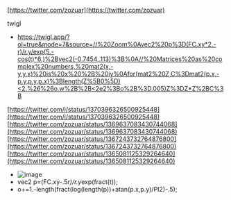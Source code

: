 
[https://twitter.com/zozuar](https://twitter.com/zozuar)

twigl
- [https://twigl.app/?ol=true&mode=7&source=//%20Zoom%0Avec2%20p%3D(FC.xy*2.-r)/r.y/exp(5.-cos(t)*6.)%2Bvec2(-0.7454,.113)%3B%0A//%20Matrices%20as%20complex%20numbers,%20mat2(x,-y,y,x)%20is%20x%20%2B%20iy%0Afor(mat2%20Z,C%3Dmat2(p.x,-p.y,p.y,p.x)%3Blength(Z%5B0%5D)<2.%26%26o.w%2B%2B<2e2%3Bo%2B%3D.005)Z%3DZ*Z%2BC%3B](https://twigl.app/?ol=true&mode=7&source=//%20Zoom%0Avec2%20p%3D(FC.xy*2.-r)/r.y/exp(5.-cos(t)*6.)%2Bvec2(-0.7454,.113)%3B%0A//%20Matrices%20as%20complex%20numbers,%20mat2(x,-y,y,x)%20is%20x%20%2B%20iy%0Afor(mat2%20Z,C%3Dmat2(p.x,-p.y,p.y,p.x)%3Blength(Z%5B0%5D)<2.%26%26o.w%2B%2B<2e2%3Bo%2B%3D.005)Z%3DZ*Z%2BC%3B)


[https://twitter.com/i/status/1370396326500925448](https://twitter.com/i/status/1370396326500925448)
[https://twitter.com/zozuar/status/1369637083430744068](https://twitter.com/zozuar/status/1369637083430744068)
[https://twitter.com/zozuar/status/1367243732764876800](https://twitter.com/zozuar/status/1367243732764876800)
[https://twitter.com/zozuar/status/1365081125329264640](https://twitter.com/zozuar/status/1365081125329264640)
- ![image](https://gyazo.com/781d3b6911f43c1b6801fafafdc2eaba/thumb/1000)
- vec2 p=(FC.xy-.5*r)/r.y*exp(fract(t));
- o+=1.-length(fract(log(length(p))+atan(p.x,p.y)/PI2)-.5);